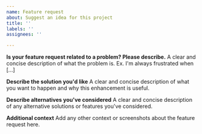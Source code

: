 ```yaml
---
name: Feature request
about: Suggest an idea for this project
title: ''
labels: ''
assignees: ''

---
```


**Is your feature request related to a problem? Please describe.**
A clear and concise description of what the problem is. Ex. I'm always frustrated when [...]

**Describe the solution you'd like**
A clear and concise description of what you want to happen and why this enhancement is useful.

**Describe alternatives you've considered**
A clear and concise description of any alternative solutions or features you've considered.

**Additional context**
Add any other context or screenshots about the feature request here.
